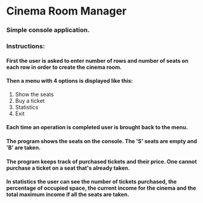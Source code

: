 # Cinema Room Manager

### Simple console application.

### **Instructions:**
#### First the user is asked to enter number of rows and number of seats on each row in order to create the cinema room.
#### Then a menu with 4 options is displayed like this: 
1. Show the seats
2. Buy a ticket
3. Statistics
0. Exit

#### Each time an operation is completed user is brought back to the menu.
#### The program shows the seats on the console. The 'S' seats are empty and 'B' are taken.
#### The program keeps track of purchased tickets and their price. One cannot purchase a ticket on a seat that's already taken.
#### In statistics the user can see the number of tickets purchased, the percentage of occupied space, the current income for the cinema and the total maximum income if all the seats are taken.
